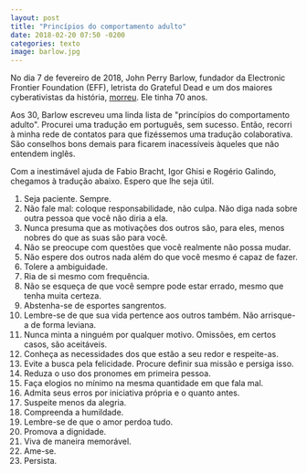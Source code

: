 ```yaml
---
layout: post
title: "Princípios do comportamento adulto"
date: 2018-02-20 07:50 -0200
categories: texto
image: barlow.jpg
---
```

No dia 7 de fevereiro de 2018, John Perry Barlow, fundador da Electronic Frontier Foundation (EFF), letrista do Grateful Dead e um dos maiores cyberativistas da história, [morreu](https://www.eff.org/deeplinks/2018/02/john-perry-barlow-internet-pioneer-1947-2018). Ele tinha 70 anos.

Aos 30, Barlow escreveu uma linda lista de "princípios do comportamento adulto". Procurei uma tradução em português, sem sucesso. Então, recorri à minha rede de contatos para que fizéssemos uma tradução colaborativa. São conselhos bons demais para ficarem inacessíveis àqueles que não entendem inglês.

Com a inestimável ajuda de Fabio Bracht, Igor Ghisi e Rogério Galindo, chegamos à tradução abaixo. Espero que lhe seja útil.

1. Seja paciente. Sempre.
2. Não fale mal: coloque responsabilidade, não culpa. Não diga nada sobre outra pessoa que você não diria a ela.
3. Nunca presuma que as motivações dos outros são, para eles, menos nobres do que as suas são para você.
4. Não se preocupe com questões que você realmente não possa mudar.
5. Não espere dos outros nada além do que você mesmo é capaz de fazer.
6. Tolere a ambiguidade.
7. Ria de si mesmo com frequência.
8. Não se esqueça de que você sempre pode estar errado, mesmo que tenha muita certeza.
9. Abstenha-se de esportes sangrentos.
10. Lembre-se de que sua vida pertence aos outros também. Não arrisque-a de forma leviana.
11. Nunca minta a ninguém por qualquer motivo. Omissões, em certos casos, são aceitáveis.
12. Conheça as necessidades dos que estão a seu redor e respeite-as.
13. Evite a busca pela felicidade. Procure definir sua missão e persiga isso.
14. Reduza o uso dos pronomes em primeira pessoa.
15. Faça elogios no mínimo na mesma quantidade em que fala mal.
16. Admita seus erros por iniciativa própria e o quanto antes.
17. Suspeite menos da alegria.
18. Compreenda a humildade.
19. Lembre-se de que o amor perdoa tudo.
20. Promova a dignidade.
21. Viva de maneira memorável.
22. Ame-se.
23. Persista.
